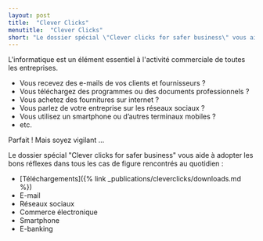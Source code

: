 ```yaml
---
layout: post
title:  "Clever Clicks"
menutitle:  "Clever Clicks"
short: "Le dossier spécial \"Clever clicks for safer business\" vous aide à adopter les bons réflexes dans tous les cas de figure rencontrés au quotidien"
---
```

L'informatique est un élément essentiel à l'activité commerciale de toutes les entreprises.

  - Vous recevez des e-mails de vos clients et fournisseurs ?
  - Vous téléchargez des programmes ou des documents professionnels ?
  - Vous achetez des fournitures sur internet ?
  - Vous parlez de votre entreprise sur les réseaux sociaux ?
  - Vous utilisez un smartphone ou d’autres terminaux mobiles ?
  - etc.

Parfait ! Mais soyez vigilant ...

Le dossier spécial "Clever clicks for safer business" vous aide à adopter les bons réflexes dans tous les cas de figure rencontrés au quotidien :
  - [Téléchargements]({% link _publications/cleverclicks/downloads.md %})
  - E-mail
  - Réseaux sociaux
  - Commerce électronique
  - Smartphone
  - E-banking

